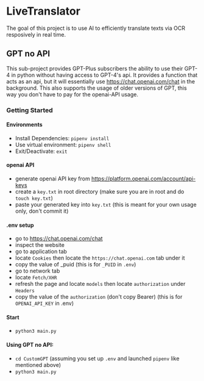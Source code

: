 # LiveTranslator
The goal of this project is to use AI to efficiently translate texts via OCR resposively in real time.

## GPT no API
This sub-project provides GPT-Plus subscribers the ability to use their GPT-4 in python without having access to GPT-4's api. It provides a function that acts as an api, but it will essentially use https://chat.openai.com/chat in the background. This also supports the usage of older versions of GPT, this way you don't have to pay for the openai-API usage.

### Getting Started

#### Environments
- Install Dependencies: `pipenv install`
- Use virtual environment: `pipenv shell`
- Exit/Deactivate: `exit`

#### openai API
- generate openai API key from https://platform.openai.com/account/api-keys
- create a `key.txt` in root directory (make sure you are in root and do `touch key.txt`)
- paste your generated key into `key.txt` (this is meant for your own usage only, don't commit it)

#### .env setup
- go to https://chat.openai.com/chat
- inspect the website
- go to application tab
- locate `Cookies` then locate the `https://chat.openai.com` tab under it
- copy the value of _puid (this is for `_PUID` in `.env`)
- go to network tab
- locate `Fetch/XHR`
- refresh the page and locate `models` then locate `authorization` under `Headers`
- copy the value of the `authorization` (don't copy Bearer) (this is for `OPENAI_API_KEY` in .env)

#### Start
- `python3 main.py`

#### Using GPT no API:
- `cd CustomGPT` (assuming you set up `.env` and launched `pipenv` like mentioned above)
- `python3 main.py`
